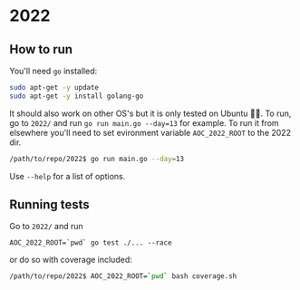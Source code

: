 # 2022

## How to run
You'll need `go` installed:
```bash
sudo apt-get -y update
sudo apt-get -y install golang-go 
```
It should also work on other OS's but it is only tested on Ubuntu 🤷‍♂️.
To run, go to `2022/` and run `go run main.go --day=13` for example. To run it from elsewhere you'll
need to set evironment variable `AOC_2022_ROOT` to the 2022 dir.
```bash
/path/to/repo/2022$ go run main.go --day=13
```
Use `--help` for a list of options.

## Running tests
Go to `2022/` and run 
```
AOC_2022_ROOT=`pwd` go test ./... --race
```
or do so with coverage included:
```bash
/path/to/repo/2022$ AOC_2022_ROOT=`pwd` bash coverage.sh
```
